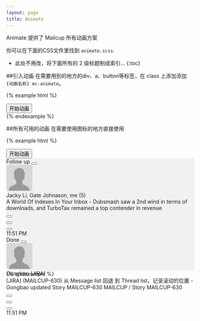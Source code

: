 ```yaml
---
layout: page
title: Animate
---
```


Animate 提供了 Mailcup 所有动画方案

你可以在下面的CSS文件里找到 `animate.scss`.

* 此处不用改，将下面所有的 2 级标题制成索引...
{:toc}

##引入动画
在需要用到的地方的div、a、button等标签，在 class 上添加添加 `{动画名称} mc-animate`。

{% example html %}
<div>
  <button class="">开始动画</button>

</div>
{% endexample %}

##所有可用的动画
在需要使用图标的地方直接使用

{% example html %}
<div>
  <button class="">开始动画</button>
  <div style='height:300px;width:100%;background-color:#f1f1f1'>
  <div class='mc-threadlist-section'>
    <div class='mc-section-header'>
      <span class='mc-text-content'>Follow up</span>
      <button class='mc-button-nobg'><span class='mc-icon-alldone'></span></button>
    </div>
    <div class='mc-section mc-section-marked'>
      <a class='mc-threadlist-item'>
        <div class='mc-threadlist-item-left'>
          <img class="mc-avatar-mid" src="../img/Mailcup-avatar-default.png"/>
        </div>
        <div class='mc-threadlist-item-content'>
          <div class='mc-threadlist-headline'>Jacky Li, Gate Johnason, me (5)</div>
          <div class='mc-threadlist-subject'>
            A World Of Indexes In Your Inbox - <span class="mc-threadlist-summary">Dubsmash saw a 2nd wind in terms of downloads, and TurboTax remained a top contender in revenue</span>
          </div>
        </div>
        <div class='mc-threadlist-mark'><span class="mc-icon-pin mc-color-icon-midblue"></span></div>
        <div class='mc-threadlist-item-right'>
          <div><button class='mc-button-nobg' onclick="closeanimation()"><span class="mc-icon-done"></span></button></div>
          <div><button class='mc-button-nobg'><span class="mc-icon-pin mc-color-icon-midblue"></span></button></div>
          <div><button class='mc-button-nobg'><span class="mc-icon-label"></span></button></div>
        </div>
        <div class='mc-threadlist-date'>11:51 PM</div>
      </a>
    </div>
  </div>
  <div class='mc-threadlist-section'>
    <div class='mc-section-header'>
      <span class='mc-text-content'>Done</span>
      <button class='mc-button-nobg'><span class='mc-icon-alldone'></span></button>
    </div>
    <div class='mc-section mc-section-marked'>
      <a class='mc-threadlist-item'>
        <div class='mc-threadlist-item-left'>
          <img class="mc-avatar-mid" src="../img/Mailcup-avatar-default.png"/>
        </div>
        <div class='mc-threadlist-item-content'>
          <div class='mc-threadlist-headline'>Gongbao (JIRA)</div>
          <div class='mc-threadlist-subject'>
           [JIRA] (MAILCUP-630) 从 Message list 回退 到 Thread list，记录滚动的位置 - <span class="mc-threadlist-summary">  Gongbao updated Story MAILCUP-630 MAILCUP / Story MAILCUP-630</span>
          </div>
        </div>
        <div class='mc-threadlist-mark'><span class="mc-icon-done mc-color-icon-midgreen"></span></div>
        <div class='mc-threadlist-item-right'>
          <div><button class='mc-button-nobg' onclick="closeanimation()"><span class="mc-icon-done mc-color-icon-midgreen"></span></button></div>
          <div><button class='mc-button-nobg'><span class="mc-icon-pin"></span></button></div>
          <div><button class='mc-button-nobg'><span class="mc-icon-label"></span></button></div>
        </div>
        <div class='mc-threadlist-date'>11:51 PM</div>
      </a>
    </div>
  </div>
</div>
</div>
{% endexample %}
